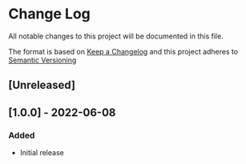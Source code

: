 # Change Log

All notable changes to this project will be documented in this file.

The format is based on [Keep a Changelog](http://keepachangelog.com/) and this project adheres to [Semantic Versioning](https://semver.org/spec/v2.0.0.html)

## [Unreleased]

## [1.0.0] - 2022-06-08

### Added

- Initial release
